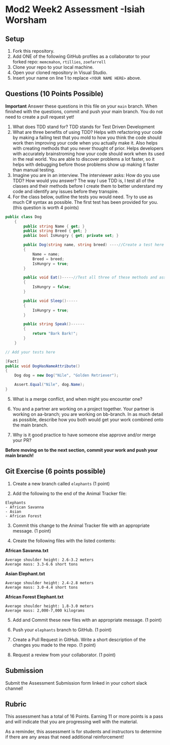 # Mod2 Week2 Assessment -Isiah Worsham

## Setup
1. Fork this repository.
1. Add ONE of the following GitHub profiles as a collaborator to your forked repo:
`memcmahon`, `rtillies`, `zoefarrell`
1. Clone your repo to your local machine.
1. Open your cloned repository in Visual Studio.
1. Insert your name on line 1 to replace `<YOUR NAME HERE>` above.

## Questions (10 Points Possible)
**Important** Answer these questions in this file on your `main` branch.  When finished with the questions, commit and push your main branch.  You do not need to create a pull request yet!

1. What does TDD stand for?
TDD stands for Test Driven Development
1. What are three benefits of using TDD?
Helps with refactoring your code by making a failing test that you mold to how you think the code should work then improving your code when you actually make it. Also helps with creating methods that you never thought of prior. Helps developers with accurately brainstroming how your code should work when its used in the real world. You are able to discover problems a lot faster, so it helps with debugging before those problems show up making it faster than manual testing.
1. Imagine you are in an interview.  The interviewer asks: How do you use TDD? How would you answer?
The way I use TDD is, I test all of the classes and their methods before I create them to better understand my code and identify any issues before they transpire.
1. For the class below, outline the tests you would need.  Try to use as much C# syntax as possible. The first test has been provided for you. (this question is worth 4 points)

```c#
public class Dog
    {
        public string Name { get; }
        public string Breed { get; }
        public bool IsHungry { get; private set; }

        public Dog(string name, string breed) ----//Create a test here to test if my Dog object gets created with correct properties
        {
            Name = name;
            Breed = breed;
            IsHungry = true;
        }

        public void Eat()-----//Test all three of these methods and assert that isHungry is true or false and that my Speak() method makes my Dog "Bark Bark"
        {                       
            IsHungry = false;
        }

        public void Sleep()-----
        {
            IsHungry = true;
        }

        public string Speak()------
        {
            return "Bark Bark!";
        }
    }
```
```c#
// Add your tests here

[Fact]
public void DogHasNameAttribute()
{
    Dog dog = new Dog("Nile", "Golden Retriever");

    Assert.Equal("Nile", dog.Name);
}
```

5. What is a merge conflict, and when might you encounter one?

1. You and a partner are working on a project together.  Your partner is working on aa-branch; you are working on bb-branch.  In as much detail as possible, describe how you both would get your work combined onto the main branch.

1. Why is it good practice to have someone else approve and/or merge your PR?  
  
**Before moving on to the next section, commit your work and push your main branch!**
  
## Git Exercise (6 points possible)

1. Create a new branch called `elephants` (1 point)

1. Add the following to the end of the Animal Tracker file:

```
Elephants
- African Savanna
- Asian
- African Forest
```

3. Commit this change to the Animal Tracker file with an appropriate message. (1 point)

1. Create the following files with the listed contents:

**African Savanna.txt**
```
Average shoulder height: 2.6-3.2 meters
Average mass: 3.3-6.6 short tons
```

**Asian Elephant.txt**
```
Average shoulder height: 2.4-2.8 meters
Average mass: 3.0-4.4 short tons
```

**African Forest Elephant.txt**
```
Average shoulder height: 1.8-3.0 meters
Average mass: 2,000-7,000 kilograms
```

5. Add and Commit these new files with an appropriate message. (1 point)

1. Push your `elephants` branch to GitHub. (1 point)

1. Create a Pull Request in GitHub. Write a short description of the changes you made to the repo. (1 point) 

1. Request a review from your collaborator. (1 point)
  
## Submission

Submit the Assessment Submission form linked in your cohort slack channel!

## Rubric

This assessment has a total of 16 Points. Earning 11 or more points is a pass and will indicate that you are progressing well with the material.

As a reminder, this assessment is for students and instructors to determine if there are any areas that need additional reinforcement!
